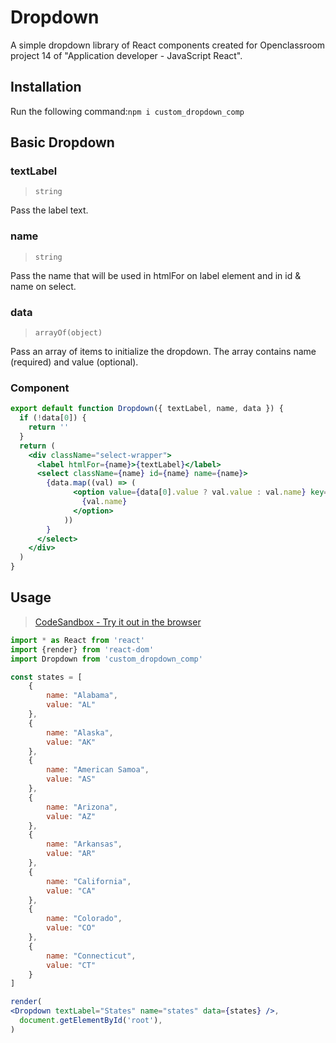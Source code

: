 # Dropdown
A simple dropdown library of React components created for Openclassroom project 14 of "Application developer - JavaScript React".

## Installation

Run the following command:`npm i custom_dropdown_comp`

## Basic Dropdown

### textLabel

> `string`

Pass the label text.

### name

> `string`

Pass the name that will be used in htmlFor on label element and in id & name on select.

### data

> `arrayOf(object)`

Pass an array of items to initialize the dropdown. The array contains name (required) and value (optional).

### Component

```jsx
export default function Dropdown({ textLabel, name, data }) {
  if (!data[0]) {
    return ''
  }
  return (
    <div className="select-wrapper">
      <label htmlFor={name}>{textLabel}</label>
      <select className={name} id={name} name={name}>
        {data.map((val) => (
              <option value={data[0].value ? val.value : val.name} key={data[0].value ? val.value : val.name}>
                {val.name}
              </option>
            ))
        }
      </select>
    </div>
  )
}
```

## Usage

> [CodeSandbox - Try it out in the browser](https://codesandbox.io/s/custom-dropdown-comp-n6cgxt)


```jsx
import * as React from 'react'
import {render} from 'react-dom'
import Dropdown from 'custom_dropdown_comp'

const states = [
    {
        name: "Alabama",
        value: "AL"
    },
    {
        name: "Alaska",
        value: "AK"
    },
    {
        name: "American Samoa",
        value: "AS"
    },
    {
        name: "Arizona",
        value: "AZ"
    },
    {
        name: "Arkansas",
        value: "AR"
    },
    {
        name: "California",
        value: "CA"
    },
    {
        name: "Colorado",
        value: "CO"
    },
    {
        name: "Connecticut",
        value: "CT"
    }
]

render(
<Dropdown textLabel="States" name="states" data={states} />,
  document.getElementById('root'),
)
```